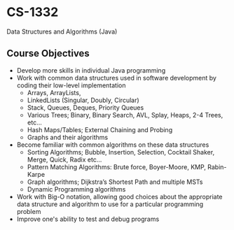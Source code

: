 # CS-1332
Data Structures and Algorithms (Java)
## Course Objectives
* Develop more skills in individual Java programming
* Work with common data structures used in software development by coding their low-level implementation
    * Arrays, ArrayLists,
    * LinkedLists (Singular, Doubly, Circular)
    * Stack, Queues, Deques, Priority Queues
    * Various Trees; Binary, Binary Search, AVL, Splay, Heaps, 2-4 Trees, etc…
    * Hash Maps/Tables; External Chaining and Probing
    * Graphs and their algorithms
* Become familiar with common algorithms on these data structures
    * Sorting Algorithms; Bubble, Insertion, Selection, Cocktail Shaker, Merge, Quick, Radix etc...
    * Pattern Matching Algorithms: Brute force, Boyer-Moore, KMP, Rabin-Karpe
    * Graph algorithms; Dijkstra’s Shortest Path and multiple MSTs
    * Dynamic Programming algorithms
* Work with Big-O notation, allowing good choices about the appropriate data structure and algorithm to use for a particular programming  problem
* Improve one's ability to test and debug programs
